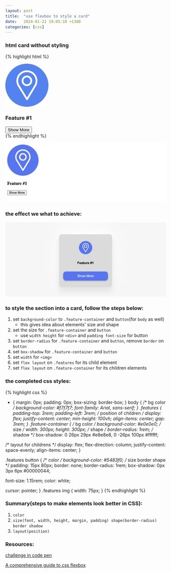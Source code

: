 ```yaml
---
layout: post
title:  "use flexbox to style a card"
date:   2024-01-21 19:05:10 +1300
categories: [css]
---
```

### html card without styling
{% highlight html %}
 <body>
    <section class="features">
      <div class="feature-container">
        <img src="https://raw.githubusercontent.com/RoyChng/CSS-Flexbox-Tutorial/master/Example%202%20-%20Feature%20Showcase/navigation-icon.png" alt="Navigation Icon" />
        <h3>Feature #1</h3>
        <button>Show More</button>
      </div>
   </section>
  </body>
{% endhighlight %}

![card without style](/assets/flex-card/card-without-style.png)
### the effect we what to achieve:
![flex styled card](/assets/flex-card/flex-styled-card.png)

### to style the section into a card, follow the steps below:

1. set `background-color` to `.feature-container` and `button`(for `body` as well)
    - this gives idea about elements' size and shape
2. set the size for `.feature-container` and `button`
    - use `width height` for `<div>` and `padding font-size` for button
3. set `border-radius` for `.feature-container` and `button`, remove `border` on `button`
4. set `box-shadow` for `.feature-container` and `button`
5. set `width` for `<img>`
6. set `flex layout` on `.features` for its child element
7. set `flex layout` on `.feature-container` for its children elements

### the completed css styles:

{% highlight css %}
* {
  margin: 0px;
  padding: 0px;
  box-sizing: border-box;
}
body {
/*   bg color */
  background-color: #f7f7f7;
  font-family: Arial, sans-serif;
}
.features {
  padding-top: 3rem;
  padding-left: 3rem;
/*   position of children */
  display: flex;
  justify-content: center;
  min-height: 100vh;
  align-items: center;
  gap: 3rem;
}
.feature-container {
/*   bg color */
  background-color: #e0e0e0;
/*   size */
  width: 300px;
  height: 300px;
/*   shape */
  border-radius: 1rem;
/*   shadow */
  box-shadow: 0 26px 29px #e8e8e8, 0 -26px 100px #ffffff;
  
/*   layout for childrens */
  display: flex;
  flex-direction: column;
  justify-content: space-evenly;
  align-items: center;
}

.features button {
/*   color */
  background-color: #5483f0;
/*   size border shape */
  padding: 15px 80px;
  border: none;
  border-radius: 1rem;
  box-shadow: 0px 3px 6px #00000044;
  
  font-size: 1.15rem;
  color: white;
  
  cursor: pointer;
}
.features img {
  width: 75px;
}
{% endhighlight %}

### Summary(steps to make elements look better in CSS):

1. `color`
2. `size(font, width, height, margin, padding) shape(border-radius) border shadow`
3. `layout(position)`


### Resources:

[challenge in code pen](https://codepen.io/guanzhou-zhao/pen/ZEPyeYw)

[A comprehensive guide to css flexbox](https://medium.com/@roy-chng/a-comprehensive-guide-to-css-flexbox-with-real-world-examples-d41c6bb9129d)